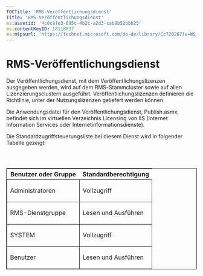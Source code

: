 ```yaml
---
TOCTitle: 'RMS-Veröffentlichungsdienst'
Title: 'RMS-Veröffentlichungsdienst'
ms:assetid: '4c0c8fe3-695c-4b2c-a2d3-cab9b52bbb25'
ms:contentKeyID: 18118837
ms:mtpsurl: 'https://technet.microsoft.com/de-de/library/Cc720267(v=WS.10)'
---
```


RMS-Veröffentlichungsdienst
===========================

Der Veröffentlichungsdienst, mit dem Veröffentlichungslizenzen ausgegeben werden, wird auf dem RMS-Stammcluster sowie auf allen Lizenzierungsclustern ausgeführt. Veröffentlichungslizenzen definieren die Richtlinie, unter der Nutzungslizenzen geliefert werden können.

Die Anwendungsdatei für den Veröffentlichungsdienst, Publish.asmx, befindet sich im virtuellen Verzeichnis Licensing von IIS (Internet Information Services oder Internetinformationsdienste).

Die Standardzugriffsteuerungsliste bei diesem Dienst wird in folgender Tabelle gezeigt:

###  

<p> </p>
<table style="border:1px solid black;">
<colgroup>
<col width="50%" />
<col width="50%" />
</colgroup>
<thead>
<tr class="header">
<th>Benutzer oder Gruppe</th>
<th>Standardberechtigung</th>
</tr>
</thead>
<tbody>
<tr class="odd">
<td style="border:1px solid black;"><p>Administratoren</p></td>
<td style="border:1px solid black;"><p>Vollzugriff</p></td>
</tr>
<tr class="even">
<td style="border:1px solid black;"><p>RMS-Dienstgruppe</p></td>
<td style="border:1px solid black;"><p>Lesen und Ausführen</p></td>
</tr>
<tr class="odd">
<td style="border:1px solid black;"><p>SYSTEM</p></td>
<td style="border:1px solid black;"><p>Vollzugriff</p></td>
</tr>
<tr class="even">
<td style="border:1px solid black;"><p>Benutzer</p></td>
<td style="border:1px solid black;"><p>Lesen und Ausführen</p></td>
</tr>
</tbody>
</table>
